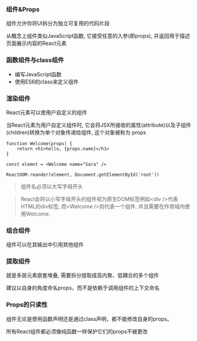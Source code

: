### 组件&Props

组件允许你将UI拆分为独立可复用的代码片段

从概念上组件类似JavaScript函数, 它接受任意的入参(即props), 并返回用于描述页面展示内容的React元素

### 函数组件与class组件

- 编写JavaScript函数
- 使用ES6的class来定义组件

### 渲染组件

React元素可以使用户自定义的组件

当React元素为用户自定义组件时, 它会将JSX所接收的属性(attribute)以及子组件(children)转换为单个对象传递给组件, 这个对象被称为 props

~~~
function Welcome(props) {
    return <h1>hello, {props.name}</h1>
}

const elemnt = <Welcome name="Sara" />

ReactDOM.reander(element, Document.getElementById('root'))
~~~

> 组件名必须以大写字母开头

> React会将以小写字母开头的组件视为原生DOM标签例如\<div />代表HTML的div标签, 而\<Welcome />则代表一个组件, 并且需要在作用域内使用Welcome.

### 组合组件

组件可以在其输出中引用其他组件

### 提取组件

就是多层元素嵌套堆叠, 需要拆分提取成高内聚、低耦合的多个组件

建议以自身的角度命名props，而不是依赖于调用组件的上下文命名

### Props的只读性

组件无论是使用函数声明还是通过class声明，都不能修改自身的props。

所有React组件都必须像纯函数一样保护它们的props不被更改

